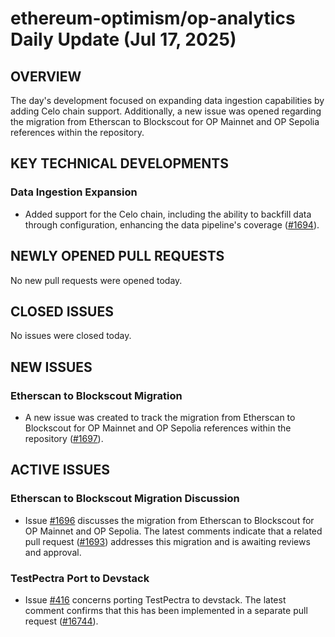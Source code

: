 # ethereum-optimism/op-analytics Daily Update (Jul 17, 2025)
## OVERVIEW 
The day's development focused on expanding data ingestion capabilities by adding Celo chain support. Additionally, a new issue was opened regarding the migration from Etherscan to Blockscout for OP Mainnet and OP Sepolia references within the repository.

## KEY TECHNICAL DEVELOPMENTS

### Data Ingestion Expansion
- Added support for the Celo chain, including the ability to backfill data through configuration, enhancing the data pipeline's coverage ([#1694](https://github.com/ethereum-optimism/op-analytics/pull/1694)).

## NEWLY OPENED PULL REQUESTS
No new pull requests were opened today.

## CLOSED ISSUES
No issues were closed today.

## NEW ISSUES

### Etherscan to Blockscout Migration
- A new issue was created to track the migration from Etherscan to Blockscout for OP Mainnet and OP Sepolia references within the repository ([#1697](https://github.com/ethereum-optimism/op-analytics/issues/1697)).

## ACTIVE ISSUES

### Etherscan to Blockscout Migration Discussion
- Issue [#1696](https://github.com/ethereum-optimism/op-analytics/issues/1696) discusses the migration from Etherscan to Blockscout for OP Mainnet and OP Sepolia. The latest comments indicate that a related pull request ([#1693](https://github.com/ethereum-optimism/docs/pull/1693)) addresses this migration and is awaiting reviews and approval.

### TestPectra Port to Devstack
- Issue [#416](https://github.com/ethereum-optimism/op-analytics/issues/416) concerns porting TestPectra to devstack. The latest comment confirms that this has been implemented in a separate pull request ([#16744](https://github.com/ethereum-optimism/optimism/pull/16744)).